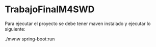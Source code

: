 # TrabajoFinalM4SWD

Para ejecutar el proyecto se debe tener maven instalado y ejecutar lo siguiente:

./mvnw spring-boot:run
